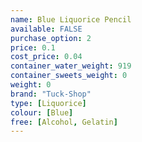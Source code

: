 ```yaml
---
name: Blue Liquorice Pencil
available: FALSE
purchase_option: 2
price: 0.1
cost_price: 0.04
container_water_weight: 919
container_sweets_weight: 0
weight: 0
brand: "Tuck-Shop"
type: [Liquorice]
colour: [Blue]
free: [Alcohol, Gelatin]
---
```

